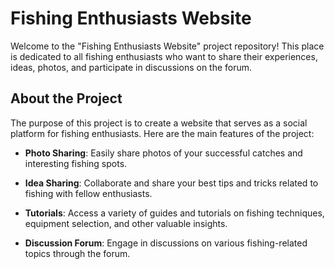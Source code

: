 # Fishing Enthusiasts Website

Welcome to the "Fishing Enthusiasts Website" project repository! This place is dedicated to all fishing enthusiasts who want to share their experiences, ideas, photos, and participate in discussions on the forum.

## About the Project

The purpose of this project is to create a website that serves as a social platform for fishing enthusiasts. Here are the main features of the project:

- **Photo Sharing**: Easily share photos of your successful catches and interesting fishing spots.

- **Idea Sharing**: Collaborate and share your best tips and tricks related to fishing with fellow enthusiasts.

- **Tutorials**: Access a variety of guides and tutorials on fishing techniques, equipment selection, and other valuable insights.

- **Discussion Forum**: Engage in discussions on various fishing-related topics through the forum.
